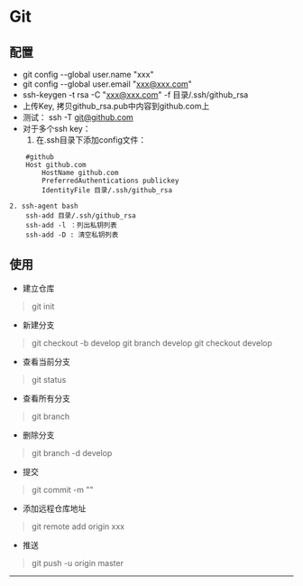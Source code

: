 # Git

## 配置
* git config --global user.name "xxx"
* git config --global user.email "xxx@xxx.com"
* ssh-keygen -t rsa -C "xxx@xxx.com" -f 目录/.ssh/github_rsa
* 上传Key, 拷贝github_rsa.pub中内容到github.com上
* 测试： ssh -T git@github.com
* 对于多个ssh key：
    1. 在.ssh目录下添加config文件：
```
    #github
    Host github.com
        HostName github.com
        PreferredAuthentications publickey
        IdentityFile 目录/.ssh/github_rsa
```
    2. ssh-agent bash
        ssh-add 目录/.ssh/github_rsa
        ssh-add -l ：列出私钥列表
        ssh-add -D : 清空私钥列表

## 使用
* 建立仓库
> git init

* 新建分支
> git checkout -b develop
> git branch develop
> git checkout develop

* 查看当前分支
> git status

* 查看所有分支
> git branch

* 删除分支
> git branch -d develop

* 提交
> git commit -m ""

* 添加远程仓库地址
> git remote add origin xxx

* 推送
> git push -u origin master

------
